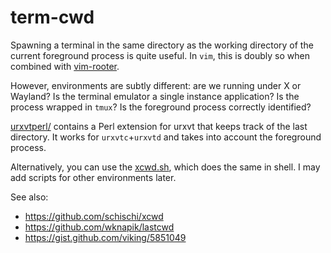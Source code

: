 # term-cwd

Spawning a terminal in the same directory as the working directory of the 
current foreground process is quite useful. In `vim`, this is doubly so when 
combined with [vim-rooter](https://github.com/airblade/vim-rooter).

However, environments are subtly different: are we running under X or Wayland? 
Is the terminal emulator a single instance application? Is the process wrapped 
in `tmux`? Is the foreground process correctly identified?

[urxvtperl/](urxvtperl/) contains a Perl extension for urxvt that keeps track 
of the last directory. It works for `urxvtc`+`urxvtd` and takes into account 
the foreground process.

Alternatively, you can use the [xcwd.sh](xcwd), which does the same in shell. I 
may add scripts for other environments later.

See also:

- <https://github.com/schischi/xcwd>
- <https://github.com/wknapik/lastcwd>
- <https://gist.github.com/viking/5851049>

